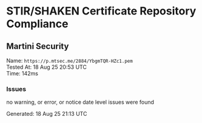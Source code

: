 # STIR/SHAKEN Certificate Repository Compliance

## Martini Security

Name: `https://p.mtsec.me/2884/YbgmTQR-HZc1.pem`\
Tested At: 18 Aug 25 20:53 UTC\
Time: 142ms

### Issues

no warning, or error, or notice date level issues were found

Generated: 18 Aug 25 21:13 UTC